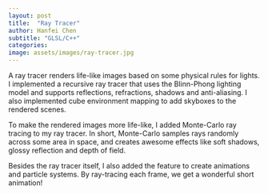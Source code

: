 ```yaml
---
layout: post
title:  "Ray Tracer"
author: Hanfei Chen
subtitle: "GLSL/C++"
categories: 
image: assets/images/ray-tracer.jpg
---
```


A ray tracer renders life-like images based on some physical rules for lights. I implemented a recursive ray tracer that uses the Blinn-Phong lighting model and supports reflections, refractions, shadows and anti-aliasing. I also implemented cube environment mapping to add skyboxes to the rendered scenes.

To make the rendered images more life-like, I added Monte-Carlo ray tracing to my ray tracer. In short, Monte-Carlo samples rays randomly across some area in space, and creates awesome effects like soft shadows, glossy reflection and depth of field.

Besides the ray tracer itself, I also added the feature to create animations and particle systems. By ray-tracing each frame, we get a wonderful short animation!
